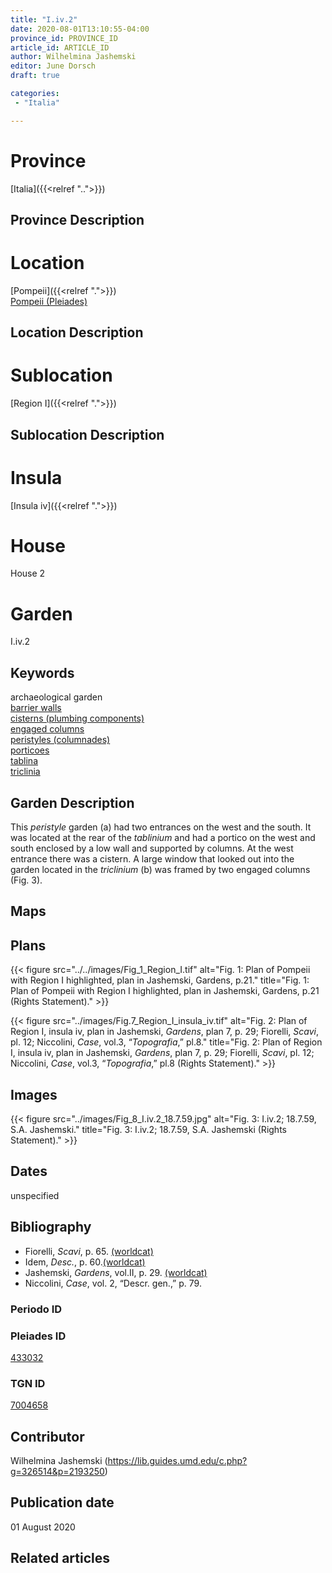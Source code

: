 ```yaml
---
title: "I.iv.2"
date: 2020-08-01T13:10:55-04:00
province_id: PROVINCE_ID
article_id: ARTICLE_ID
author: Wilhelmina Jashemski
editor: June Dorsch
draft: true

categories:
 - "Italia"

---
```


# Province

[Italia]({{<relref "..">}})

## Province Description

<!-- DESCRIPTION -->


# Location

[Pompeii]({{<relref ".">}}) \
[Pompeii (Pleiades)](https://pleiades.stoa.org/places/433032)

## Location Description

<!-- LEAVE THIS BLANK FOR NOW -->

# Sublocation

[Region I]({{<relref ".">}})

## Sublocation Description

<!-- DESCRIPTION -->

# Insula

[Insula iv]({{<relref ".">}})

# House

House 2

# Garden

I.iv.2

## Keywords

archaeological garden \
[barrier walls](http://vocab.getty.edu/page/aat/300419302) \
[cisterns (plumbing components)](http://vocab.getty.edu/page/aat/300052558) \
[engaged columns](http://vocab.getty.edu/page/aat/300001638) \
[peristyles (columnades)](http://vocab.getty.edu/page/aat/300004029) \
[porticoes](http://vocab.getty.edu/page/aat/300004145) \
[tablina](http://vocab.getty.edu/page/aat/300004180) \
[triclinia](http://vocab.getty.edu/page/aat/300004359)

## Garden Description

This *peristyle* garden (a) had two entrances on the west and the south. It was located at the rear of the *tablinium* and had a portico on the west and south enclosed by a low wall and supported by columns. At the west entrance there was a cistern. A large window that looked out into the garden located in the *triclinium* (b) was framed by two engaged columns (Fig. 3).

## Maps

<!--
OLD WAY (DO NOT USE)
![alt_text](../../images/image_name.ext)
*CAPTION*

NEW WAY ↓↓↓↓
{{< figure src="../../images/image_name.ext" alt="ALT_TEXT" title="CAPTION" >}}
-->

## Plans

{{< figure src="../../images/Fig_1_Region_I.tif" alt="Fig. 1: Plan of Pompeii with Region I highlighted, plan in Jashemski, Gardens, p.21." title="Fig. 1: Plan of Pompeii with Region I highlighted, plan in Jashemski, Gardens, p.21 (Rights Statement)." >}}

{{< figure src="../images/Fig.7_Region_I_insula_iv.tif" alt="Fig. 2: Plan of Region I, insula iv, plan in Jashemski, *Gardens*, plan 7, p. 29; Fiorelli, *Scavi*, pl. 12; Niccolini, *Case*, vol.3, “*Topografia*,” pl.8." title="Fig. 2: Plan of Region I, insula iv, plan in Jashemski, *Gardens*, plan 7, p. 29; Fiorelli, *Scavi*, pl. 12; Niccolini, *Case*, vol.3, “*Topografia*,” pl.8 (Rights Statement)." >}}

## Images

{{< figure src="../images/Fig_8_I.iv.2_18.7.59.jpg" alt="Fig. 3: I.iv.2; 18.7.59, S.A. Jashemski." title="Fig. 3: I.iv.2; 18.7.59, S.A. Jashemski (Rights Statement)." >}}

## Dates

unspecified

## Bibliography

* Fiorelli, *Scavi*, p. 65. [(worldcat)](http://www.worldcat.org/oclc/249024903)
* Idem, *Desc.*, p. 60.[(worldcat)](http://www.worldcat.org/oclc/908272023)
* Jashemski, *Gardens*, vol.II, p. 29. [(worldcat)](http://www.worldcat.org/oclc/921816405)
* Niccolini, *Case*, vol. 2, “Descr. gen.,” p. 79.

### Periodo ID

<!-- [PERIODO_ID](https://pleiades.stoa.org/places/PLEIADES_ID) -->

### Pleiades ID

[433032](https://pleiades.stoa.org/places/433032)

### TGN ID

[7004658](http://vocab.getty.edu/page/tgn/7004658)

## Contributor

Wilhelmina Jashemski (https://lib.guides.umd.edu/c.php?g=326514&p=2193250)

## Publication date

01 August 2020

## Related articles

<!-- Links to other related articles. Leave blank for now -->
